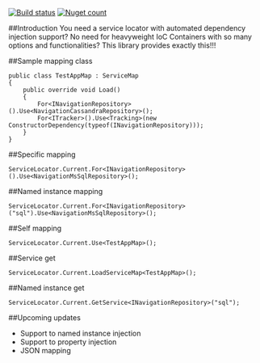 [![Build status](https://ci.appveyor.com/api/projects/status/8ax5teh2x2xwhjof?svg=true)](https://ci.appveyor.com/project/AdGalesso/ezservicelocator)
[![Nuget count](https://img.shields.io/badge/nuget-v1.0.2-green.svg)](https://www.nuget.org/packages/EZServiceLocator/)

##Introduction
You need a service locator with automated dependency injection support? 
No need for heavyweight IoC Containers with so many options and functionalities?
This library provides exactly this!!!

##Sample mapping class
```
public class TestAppMap : ServiceMap
{
    public override void Load()
    {
        For<INavigationRepository>().Use<NavigationCassandraRepository>();
        For<ITracker>().Use<Tracking>(new ConstructorDependency(typeof(INavigationRepository)));
    }
}
```

##Specific mapping
```
ServiceLocator.Current.For<INavigationRepository>().Use<NavigationMsSqlRepository>();
```

##Named instance mapping
```
ServiceLocator.Current.For<INavigationRepository>("sql").Use<NavigationMsSqlRepository>();
```

##Self mapping
```
ServiceLocator.Current.Use<TestAppMap>();
```

##Service get
```
ServiceLocator.Current.LoadServiceMap<TestAppMap>();
```

##Named instance get
```
ServiceLocator.Current.GetService<INavigationRepository>("sql");
```

##Upcoming updates
* Support to named instance injection
* Support to property injection
* JSON mapping